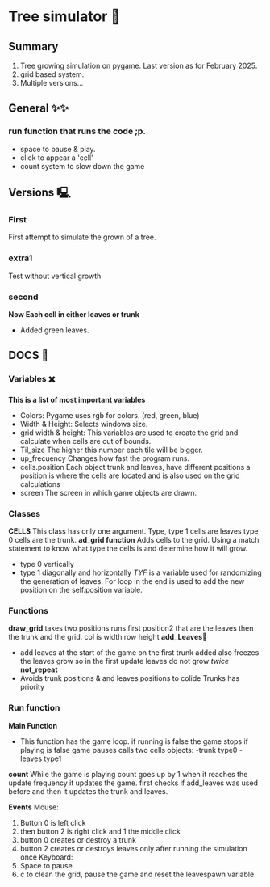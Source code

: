 # Tree simulator 🌳
## Summary
1. Tree growing simulation on pygame. Last version as for February 2025.
2. grid based system.
3. Multiple versions...
## General ✨✨
### run function that runs the code ;p.
- space to pause & play.
- click to appear a 'cell'
- count system to slow down the game
## Versions 🖳
### First
First attempt to simulate the grown of a tree.
### extra1
Test without vertical growth
### second
**Now Each cell in either leaves or trunk**
- Added green leaves.
## DOCS 📓
### Variables ✖️
**This is a list of most important variables**
- Colors: 
Pygame uses rgb for colors. (red, green, blue)
- Width & Height:
Selects windows size.
- grid width & height:
This variables are used to create the grid and calculate when cells are out of bounds.
- Til_size
The higher this number each tile will be bigger. 
- up_frecuency
Changes how fast the program runs. 
- cells.position 
Each object trunk and leaves, have different positions a position is where the cells are located and is also used on the grid calculations
- screen
The screen in which game objects are drawn.
### Classes
**CELLS** 
This class has only one argument. Type, type 1 cells are leaves type 0 cells are the trunk.
**ad_grid function**
Adds cells to the grid. 
Using a match statement to know what type the cells is and determine how it will grow.
- type 0 vertically
- type 1 diagonally and horizontally
*TYF* is a variable used for randomizing the generation of leaves.
For loop in the end is used to add the new position on the self.position variable.
### Functions
**draw_grid**
takes two positions 
runs first position2 that are the leaves
then the trunk and the grid.
col is width row height
**add_Leaves**🍃
- add leaves at the start of the game on the first trunk added
also freezes the leaves grow so in the first update leaves do not grow *twice*
**not_repeat**
- Avoids trunk positions & and leaves positions to colide
Trunks has priority 
### Run function
**Main Function**
- This function has the game loop.
if running is false the game stops
if playing is false game pauses
calls two cells objects:
-trunk type0
-leaves type1

**count**
While the game is playing count goes up by 1 when it reaches the update frequency it updates the game.
first checks if add_leaves was used before and then it updates the trunk and leaves.

**Events**
Mouse: 
1. Button 0 is left click
2. then button 2 is right click and 1 the middle click
3. button 0 creates or destroy a trunk 
4. button 2 creates or destroys leaves only after running the simulation once
Keyboard: 
1. Space to pause.
2. c to clean the grid, pause the game and reset the leavespawn variable.